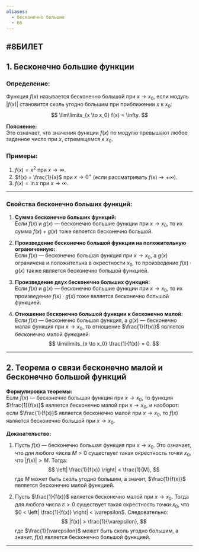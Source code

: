 ```yaml
---
aliases:
  - бесконечно большие
  - бб
---
```

#8БИЛЕТ
---

## 1. Бесконечно большие функции

### Определение:
Функция $f(x)$ называется бесконечно большой при $x \to x_0$, если модуль $|f(x)|$ становится сколь угодно большим при приближении $x$ к $x_0$:  
$$
\lim\limits_{x \to x_0} f(x) = \infty.
$$

**Пояснение:**  
Это означает, что значения функции $f(x)$ по модулю превышают любое заданное число при $x$, стремящемся к $x_0$.

### Примеры:
1. $f(x) = x^2$ при $x \to \infty$.
2. $f(x) = \frac{1}{x}$ при $x \to 0^+$ (если рассматривать $f(x) \to +\infty$).
3. $f(x) = \ln x$ при $x \to \infty$.

---

### Свойства бесконечно больших функций:

1. **Сумма бесконечно больших функций:**  
Если $f(x)$ и $g(x)$ — бесконечно большие функции при $x \to x_0$, то их сумма $f(x) + g(x)$ тоже является бесконечно большой.  

2. **Произведение бесконечно большой функции на положительную ограниченную:**  
Если $f(x)$ — бесконечно большая функция при $x \to x_0$, а $g(x)$ ограничена и положительна в окрестности $x_0$, то произведение $f(x) \cdot g(x)$ также является бесконечно большой функцией.

3. **Произведение двух бесконечно больших функций:**  
Если $f(x)$ и $g(x)$ — бесконечно большие функции при $x \to x_0$, то их произведение $f(x) \cdot g(x)$ тоже является бесконечно большой функцией.

4. **Отношение бесконечно большой функции к бесконечно малой:**  
Если $f(x)$ — бесконечно большая функция, а $g(x)$ — бесконечно малая функция при $x \to x_0$, то отношение $\frac{1}{f(x)}$ является бесконечно малой функцией:
$$
\lim\limits_{x \to x_0} \frac{1}{f(x)} = 0.
$$

---

## 2. Теорема о связи бесконечно малой и бесконечно большой функций

**Формулировка теоремы:**  
Если $f(x)$ — бесконечно большая функция при $x \to x_0$, то функция $\frac{1}{f(x)}$ является бесконечно малой при $x \to x_0$, и наоборот:  
если $\frac{1}{f(x)}$ является бесконечно малой при $x \to x_0$, то $f(x)$ является бесконечно большой при $x \to x_0$.

**Доказательство:**  
1. Пусть $f(x)$ — бесконечно большая функция при $x \to x_0$. Это означает, что для любого числа $M > 0$ существует такая окрестность точки $x_0$, что $|f(x)| > M$. Тогда:  
$$
\left| \frac{1}{f(x)} \right| < \frac{1}{M},
$$
где $M$ может быть сколь угодно большим, а значит, $\frac{1}{f(x)}$ является бесконечно малой функцией.

2. Пусть $\frac{1}{f(x)}$ является бесконечно малой при $x \to x_0$. Тогда для любого числа $\varepsilon > 0$ существует такая окрестность точки $x_0$, что $0 < \left| \frac{1}{f(x)} \right| < \varepsilon$. Следовательно:  
$$
|f(x)| > \frac{1}{\varepsilon},
$$
где $\frac{1}{\varepsilon}$ может быть сколь угодно большим, а значит, $f(x)$ является бесконечно большой функцией.

---

